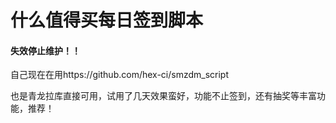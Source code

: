什么值得买每日签到脚本
===
 

#### 失效停止维护！！
自己现在在用https://github.com/hex-ci/smzdm_script 

也是青龙拉库直接可用，试用了几天效果蛮好，功能不止签到，还有抽奖等丰富功能，推荐！


 
 
